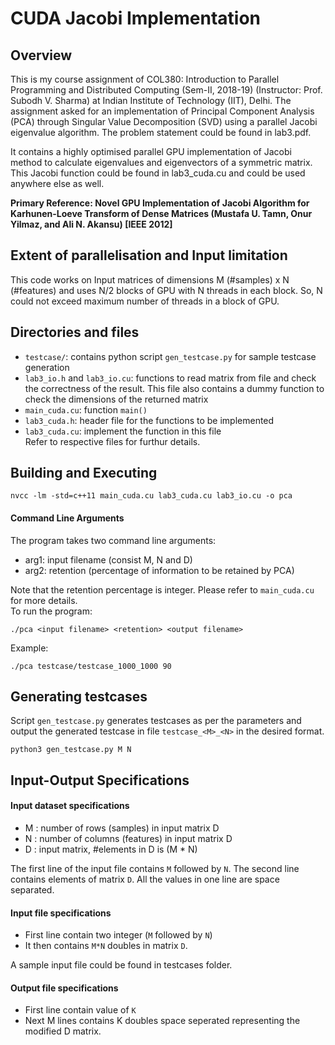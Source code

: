 # CUDA Jacobi Implementation

## Overview
This is my course assignment of COL380: Introduction to Parallel Programming and Distributed Computing (Sem-II, 2018-19) (Instructor: Prof. Subodh V. Sharma) at Indian Institute of Technology (IIT), Delhi. The assignment asked for an implementation of Principal Component Analysis (PCA) through Singular Value Decomposition (SVD) using a parallel Jacobi eigenvalue algorithm. The problem statement could be found in lab3.pdf.

It contains a highly optimised parallel GPU implementation of Jacobi method to calculate eigenvalues and eigenvectors of a symmetric matrix. This Jacobi function could be found in lab3_cuda.cu and could be used anywhere else as well.

**Primary Reference: Novel GPU Implementation of Jacobi Algorithm for Karhunen-Loeve Transform of Dense Matrices (Mustafa U. Tamn, Onur Yilmaz, and Ali N. Akansu) [IEEE 2012]**

## Extent of parallelisation and Input limitation
This code works on Input matrices of dimensions M (#samples) x N (#features) and uses N/2 blocks of GPU with N threads in each block. So, N could not exceed maximum number of threads in a block of GPU.

## Directories and files
- `testcase/`: contains python script `gen_testcase.py` for sample testcase generation  
- `lab3_io.h` and `lab3_io.cu`: functions to read matrix from file and check the correctness of the result. This file also contains a dummy function to check the dimensions of the returned matrix
- `main_cuda.cu`: function `main()`  
- `lab3_cuda.h`: header file for the functions to be implemented  
- `lab3_cuda.cu`: implement the function in this file  
Refer to respective files for furthur details.  

## Building and Executing
```
nvcc -lm -std=c++11 main_cuda.cu lab3_cuda.cu lab3_io.cu -o pca
```
#### Command Line Arguments
The program takes two command line arguments:
- arg1: input filename (consist M, N and D)  
- arg2: retention (percentage of information to be retained by PCA) 

Note that the retention percentage is integer.  Please refer to `main_cuda.cu` for more details.  
To run the program:
```
./pca <input filename> <retention> <output filename>
```
Example:
```
./pca testcase/testcase_1000_1000 90
```

## Generating testcases
Script `gen_testcase.py` generates testcases as per the parameters and output the generated testcase in file `testcase_<M>_<N>` in the desired format.
```
python3 gen_testcase.py M N
```

## Input-Output Specifications
#### Input dataset specifications
- M : number of rows (samples) in input matrix D
- N : number of columns (features) in input matrix D
- D : input matrix, #elements in D is (M * N)

The first line of the input file contains `M` followed by `N`. The second line contains elements of matrix `D`. All the values in one line are space separated.

#### Input file specifications
- First line contain two integer (`M` followed by `N`)
- It then contains `M*N` doubles in matrix `D`.

A sample input file could be found in testcases folder.

#### Output file specifications
- First line contain value of `K`
- Next M lines contains K doubles space seperated representing the modified D matrix. 

